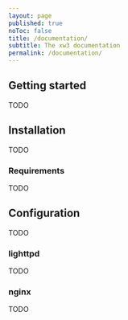 ```yaml
---
layout: page
published: true
noToc: false
title: /documentation/
subtitle: The xw3 documentation
permalink: /documentation/
---
```


## Getting started

TODO

## Installation

TODO

### Requirements

TODO

## Configuration

TODO

### lighttpd

TODO

### nginx

TODO

